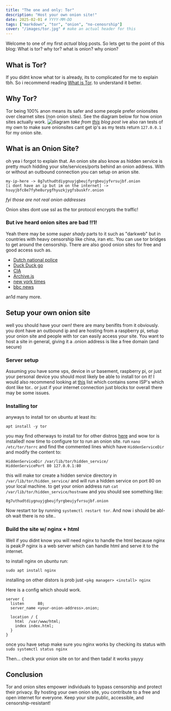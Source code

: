 ```yaml
---
title: "The one and only: Tor"
description: "Host your own onion site!"
date: 2025-02-01 # YYYY-MM-DD
tags: ["markdown", "tor", "onion", "no-cenosrship"]
cover: "/images/tor.jpg" # make an actual header for this
---
```


Welcome to one of my first _actual_ blog posts. So lets get to the point of this blog:
What is tor? why tor? what is onion? why onion?

## What is Tor?

If you didnt know what tor is already, its to complicated for me to explain tbh. So i recommend reading [What is Tor](https://support.torproject.org/about/what-is-tor/). to understand it better.

## Why Tor?

Tor being 100% anon means its safer and some people prefer onionsites over clearnet sites (non onion sites). See the diagram below for how onion sites actually work.
![diagram](/images/tor/diagram-onion.png)
_take from [this](https://medium.com/void-security/an-intro-to-the-onion-routing-tor-1482a44bfe8e) blog post_
ive also ran tests of my own to make sure onionsites cant get ip's as my tests return `127.0.0.1` for my onion site.

## What is an Onion Site?

oh yea i forgot to explain that.
An onion site also know as hidden service is pretty much hidding your site/services/ports behind an onion address.
With or without an outbound connection you can setup on anion site.

```
my-ip-here -> 8g7uthudtdiygnuyjgbeujfyrgbeujyfvrsujbf.onion
[i dont have an ip but im on the internet] -> hsuyjbfc8e7fyhe8urygfhyuzkjygfsbuskfr.onion
```

_fyi those are not real onion addresses_

Onion sites dont use ssl as the tor protocol encrypts the traffic!

### But ive heard onion sites are bad !!1!

Yeah there may be some _super shady_ parts to it such as "darkweb" but in countries with heavy censorship like china, iran etc. You can use tor bridges to get around the censorship.
There are also good onion sites for free and good access such as.

- [Dutch national police](http://tcecdnp2fhyxlcrjoyc2eimdjosr65hweut6y7r2u6b5y75yuvbkvfyd.onion/)
- [Duck Duck go](http://duckduckgogg42xjoc72x3sjasowoarfbgcmvfimaftt6twagswzczad.onion)
- [CIA](http://ciadotgov4sjwlzihbbgxnqg3xiyrg7so2r2o3lt5wz5ypk4sxyjstad.onion)
- [Archive.is](http://archiveiya74codqgiixo33q62qlrqtkgmcitqx5u2oeqnmn5bpcbiyd.onion/)
- [new york times](https://www.nytimesn7cgmftshazwhfgzm37qxb44r64ytbb2dj3x62d2lljsciiyd.onion/)
- [bbc news](https://www.bbcnewsd73hkzno2ini43t4gblxvycyac5aw4gnv7t2rccijh7745uqd.onion/)

an1d many more.

## Setup your own onion site

well you should have your own! there are many benifits from it obviously.
you dont have an outbound ip and are hosting from a raspberry pi, setup your onion site and people with tor can easily access your site.
You want to host a site in general, giving it a .onion address is like a free domain (and secure)

### Server setup

Assuming you have some vps, device in ur basement, raspberry pi, or just your personal device you should most likely be able to install tor on it!
I would also recommend looking at [this](https://community.torproject.org/relay/community-resources/good-bad-isps/) list which contains some ISP's which dont like tor.. or just if your internet connection just blocks tor overall there may be some issues.

### Installing tor

anyways to install tor on ubuntu at least its:

```
apt install -y tor
```

you may find otherways to install tor for other distros [here](https://www.torproject.org/download/tor)
and wow tor is installed! now time to configure tor to run an onion site.
run `nano /etc/tor/torrc` and find the commented lines which have `HiddenServiceDir` and modify the content to:

```
HiddenServiceDir /var/lib/tor/hidden_service/
HiddenServicePort 80 127.0.0.1:80
```

this will make tor create a hidden service directory in `/var/lib/tor/hidden_service/` and will run a hidden service on port 80 on your local machine.
to get your onion address run `cat /var/lib/tor/hidden_service/hostname` and you should see something like:

```
8g7uthudtdiygnuyjgbeujfyrgbeujyfvrsujbf.onion
```

Now restart tor by running `systemctl restart tor`.
And now i should be abl- oh wait there is no site..

### Build the site w/ nginx + html

Well if you didnt know you will need nginx to handle the html because nginx is peak:P
nginx is a web server which can handle html and serve it to the internet.

to install nginx on ubuntu run:

```
sudo apt install nginx
```

installing on other distors is prob just `<pkg manager> <install> nginx`

Here is a config which should work.

```nginx
server {
  listen      80;
  server_name <your-onion-address>.onion;

  location / {
    html  /var/www/html;
    index index.html;
  }
}
```

once you have setup make sure you nginx works by checking its status with `sudo systemctl status nginx`

Then... check your onion site on tor and then tada! it works yayyy

## Conclusion

Tor and onion sites empower individuals to bypass censorship and protect their privacy. By hosting your own onion site, you contribute to a free and open internet for everyone.
Keep your site public, accessible, and censorship-resistant!

